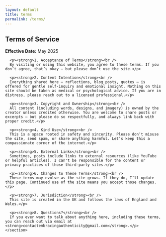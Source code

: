 ```yaml
---
layout: default
title: terms
permalink: /terms/
---
```


<main>
  <div class="container">
    <section class="terms">
      <h1>Terms of Service</h1>
      <p><strong>Effective Date:</strong> May 2025</p>

      <p><strong>1. Acceptance of Terms</strong><br />
      By visiting or using this website, you agree to these terms. If you don’t agree, that’s okay — but please don’t use the site.</p>

      <p><strong>2. Content Intention</strong><br />
      Everything shared here — reflections, blog posts, quotes — is offered for gentle self-inquiry and emotional insight. Nothing on this site should be taken as medical or psychological advice. If you are in distress, please reach out to a licensed professional.</p>

      <p><strong>3. Copyright and Ownership</strong><br />
      All content (including words, designs, and imagery) is owned by the creator unless credited otherwise. You are welcome to share posts or excerpts — but please do so respectfully, and always link back with proper credit.</p>

      <p><strong>4. Kind Use</strong><br />
      This is a space rooted in safety and sincerity. Please don’t misuse the site, send spam, or share anything harmful. Let’s keep this a compassionate corner of the internet.</p>

      <p><strong>5. External Links</strong><br />
      Sometimes, posts include links to external resources (like YouTube or helpful articles). I can't be responsible for the content or privacy practices of those third-party sites.</p>

      <p><strong>6. Changes to These Terms</strong><br />
      These terms may evolve as the site grows. If they do, I’ll update this page. Continued use of the site means you accept those changes.</p>

      <p><strong>7. Jurisdiction</strong><br />
      This site is created in the UK and follows the laws of England and Wales.</p>

      <p><strong>8. Questions?</strong><br />
      If you ever want to talk about anything here, including these terms, you can reach out via email at <strong>contactembracingauthenticity@gmail.com</strong>.</p>
    </section>
  </div>
</main>
